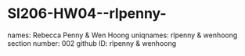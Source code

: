 # SI206-HW04--rlpenny-
names: Rebecca Penny &  Wen Hoong
uniqnames: rlpenny & wenhoong
section number: 002
github ID: rlpenny & wenhoong
